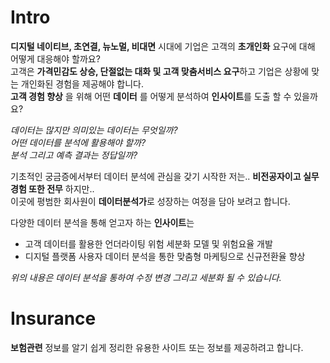 # Intro
**디지털 네이티브, 초연결, 뉴노멀, 비대면** 시대에 기업은 고객의 **초개인화** 요구에 대해 어떻게 대응해야 할까요?      
고객은 **가격민감도 상승, 단절없는 대화 및 고객 맞춤서비스 요구**하고 기업은 상황에 맞는 개인화된 경험을 제공해야 합니다.      
**고객 경험 향상** 을 위해 어떤 **데이터** 를 어떻게 분석하여 **인사이트**를 도출 할 수 있을까요?      

*데이터는 많지만 의미있는 데이터는 무엇일까?*         
*어떤 데이터를 분석에 활용해야 할까?*             
*분석 그리고 예측 결과는 정답일까?*       

기초적인 궁금증에서부터 데이터 분석에 관심을 갖기 시작한 저는.. **비전공자이고 실무경험 또한 전무** 하지만..          
이곳에 평범한 회사원이 **데이터분석가**로 성장하는 여정을 담아 보려고 합니다.        

다양한 데이터 분석을 통해 얻고자 하는 **인사이트**는

* 고객 데이터를 활용한 언더라이팅 위험 세분화 모델 및 위험요율 개발 
* 디지털 플랫폼 사용자 데이터 분석을 통한 맞춤형 마케팅으로 신규전환율 향상      

*위의 내용은 데이터 분석을 통하여 수정 변경 그리고 세분화 될 수 있습니다.*    



# Insurance

**보험관련** 정보를 알기 쉽게 정리한 유용한 사이트 또는 정보를 제공하려고 합니다. 

